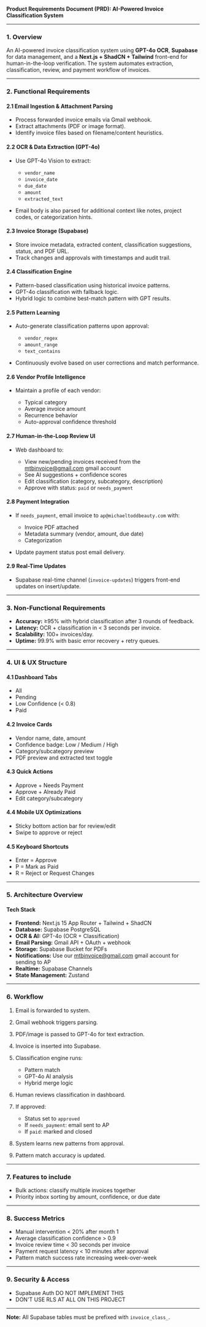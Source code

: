 **Product Requirements Document (PRD): AI-Powered Invoice Classification System**

---

### 1. Overview

An AI-powered invoice classification system using **GPT-4o OCR**, **Supabase** for data management, and a **Next.js + ShadCN + Tailwind** front-end for human-in-the-loop verification. The system automates extraction, classification, review, and payment workflow of invoices.

---

### 2. Functional Requirements

#### 2.1 Email Ingestion & Attachment Parsing

- Process forwarded invoice emails via Gmail webhook.
- Extract attachments (PDF or image format).
- Identify invoice files based on filename/content heuristics.

#### 2.2 OCR & Data Extraction (GPT-4o)

- Use GPT-4o Vision to extract:

  - `vendor_name`
  - `invoice_date`
  - `due_date`
  - `amount`
  - `extracted_text`

- Email body is also parsed for additional context like notes, project codes, or categorization hints.

#### 2.3 Invoice Storage (Supabase)

- Store invoice metadata, extracted content, classification suggestions, status, and PDF URL.
- Track changes and approvals with timestamps and audit trail.

#### 2.4 Classification Engine

- Pattern-based classification using historical invoice patterns.
- GPT-4o classification with fallback logic.
- Hybrid logic to combine best-match pattern with GPT results.

#### 2.5 Pattern Learning

- Auto-generate classification patterns upon approval:

  - `vendor_regex`
  - `amount_range`
  - `text_contains`

- Continuously evolve based on user corrections and match performance.

#### 2.6 Vendor Profile Intelligence

- Maintain a profile of each vendor:

  - Typical category
  - Average invoice amount
  - Recurrence behavior
  - Auto-approval confidence threshold

#### 2.7 Human-in-the-Loop Review UI

- Web dashboard to:

  - View new/pending invoices received from the mtbinvoice@gmail.com gmail account
  - See AI suggestions + confidence scores
  - Edit classification (category, subcategory, description)
  - Approve with status: `paid` or `needs_payment`

#### 2.8 Payment Integration

- If `needs_payment`, email invoice to `ap@michaeltoddbeauty.com` with:

  - Invoice PDF attached
  - Metadata summary (vendor, amount, due date)
  - Categorization

- Update payment status post email delivery.

#### 2.9 Real-Time Updates

- Supabase real-time channel (`invoice-updates`) triggers front-end updates on insert/update.

---

### 3. Non-Functional Requirements

- **Accuracy:** ≥95% with hybrid classification after 3 rounds of feedback.
- **Latency:** OCR + classification in < 3 seconds per invoice.
- **Scalability:** 100+ invoices/day.
- **Uptime:** 99.9% with basic error recovery + retry queues.

---

### 4. UI & UX Structure

#### 4.1 Dashboard Tabs

- All
- Pending
- Low Confidence (< 0.8)
- Paid

#### 4.2 Invoice Cards

- Vendor name, date, amount
- Confidence badge: Low / Medium / High
- Category/subcategory preview
- PDF preview and extracted text toggle

#### 4.3 Quick Actions

- Approve + Needs Payment
- Approve + Already Paid
- Edit category/subcategory

#### 4.4 Mobile UX Optimizations

- Sticky bottom action bar for review/edit
- Swipe to approve or reject

#### 4.5 Keyboard Shortcuts

- Enter = Approve
- P = Mark as Paid
- R = Reject or Request Changes

---

### 5. Architecture Overview

#### Tech Stack

- **Frontend:** Next.js 15 App Router + Tailwind + ShadCN
- **Database:** Supabase PostgreSQL
- **OCR & AI:** GPT-4o (OCR + Classification)
- **Email Parsing:** Gmail API + OAuth + webhook
- **Storage:** Supabase Bucket for PDFs
- **Notifications:** Use our mtbinvoice@gmail.com gmail account for sending to AP
- **Realtime:** Supabase Channels
- **State Management:** Zustand

---

### 6. Workflow

1. Email is forwarded to system.
2. Gmail webhook triggers parsing.
3. PDF/image is passed to GPT-4o for text extraction.
4. Invoice is inserted into Supabase.
5. Classification engine runs:

   - Pattern match
   - GPT-4o AI analysis
   - Hybrid merge logic

6. Human reviews classification in dashboard.
7. If approved:

   - Status set to `approved`
   - If `needs_payment`: email sent to AP
   - If `paid`: marked and closed

8. System learns new patterns from approval.
9. Pattern match accuracy is updated.

---

### 7. Features to include

- Bulk actions: classify multiple invoices together
- Priority inbox sorting by amount, confidence, or due date

---

### 8. Success Metrics

- Manual intervention < 20% after month 1
- Average classification confidence > 0.9
- Invoice review time < 30 seconds per invoice
- Payment request latency < 10 minutes after approval
- Pattern match success rate increasing week-over-week

---

### 9. Security & Access

- Supabase Auth DO NOT IMPLEMENT THIS
- DON'T USE RLS AT ALL ON THIS PROJECT

---

**Note:** All Supabase tables must be prefixed with `invoice_class_`.
